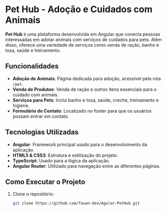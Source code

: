 # Pet Hub - Adoção e Cuidados com Animais

**Pet Hub** é uma plataforma desenvolvida em Angular que conecta pessoas interessadas em adotar animais com serviços de cuidados para pets. Além disso, oferece uma variedade de serviços como venda de ração, banho e tosa, saúde e treinamento.

## Funcionalidades

- **Adoção de Animais**: Página dedicada para adoção, acessível pela rota `/pet`.
- **Venda de Produtos**: Venda de ração e outros itens essenciais para o cuidado com animais.
- **Serviços para Pets**: Inclui banho e tosa, saúde, creche, treinamento e higiene.
- **Formulário de Contato**: Localizado no footer para que os usuários possam entrar em contato.

## Tecnologias Utilizadas

- **Angular**: Framework principal usado para o desenvolvimento da aplicação.
- **HTML5 & CSS3**: Estrutura e estilização do projeto.
- **TypeScript**: Usado para a lógica da aplicação.
- **Angular Router**: Utilizado para navegação entre as diferentes páginas.

## Como Executar o Projeto

1. Clone o repositório:

   ```bash
   git clone https://github.com/Tauan-dev/Agular-PetHub.git
   ```
